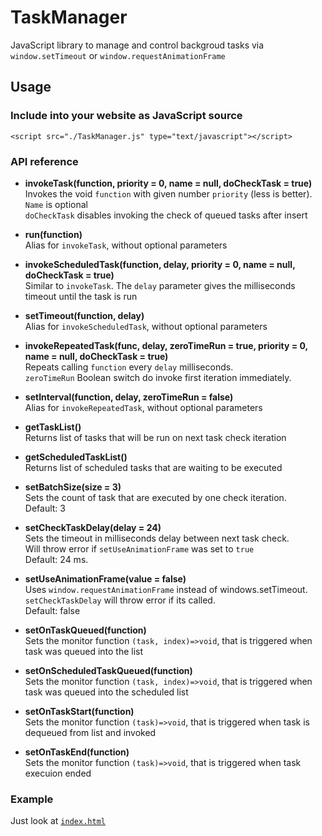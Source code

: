 # TaskManager
JavaScript library to manage and control backgroud tasks via ```window.setTimeout``` or ```window.requestAnimationFrame```

## Usage
### Include into your website as JavaScript source
```<script src="./TaskManager.js" type="text/javascript"></script>```

### API reference
 - **invokeTask(function, priority = 0, name = null, doCheckTask = true)**<br>
 Invokes the void ```function``` with given number ```priority``` (less is better).<br>
 ```Name``` is optional<br>
 ```doCheckTask``` disables invoking the check of queued tasks after insert
 
- **run(function)**<br>
 Alias for ```invokeTask```, without optional parameters 

 - **invokeScheduledTask(function, delay, priority = 0, name = null, doCheckTask = true)**<br>
 Similar to ```invokeTask```. The ```delay``` parameter gives the milliseconds timeout until the task is run

 - **setTimeout(function, delay)**<br>
 Alias for ```invokeScheduledTask```, without optional parameters 

 - **invokeRepeatedTask(func, delay, zeroTimeRun = true, priority = 0, name = null, doCheckTask = true)**<br>
Repeats calling ```function``` every ```delay``` milliseconds.<br>
```zeroTimeRun``` Boolean switch do invoke first iteration immediately.

 - **setInterval(function, delay, zeroTimeRun = false)**<br>
 Alias for ```invokeRepeatedTask```, without optional parameters 
 
 - **getTaskList()**<br>
 Returns list of tasks that will be run on next task check iteration<br>
 
 - **getScheduledTaskList()**<br>
 Returns list of scheduled tasks that are waiting to be executed<br>
 
 - **setBatchSize(size = 3)**<br>
 Sets the count of task that are executed by one check iteration.<br>
 Default: 3<br>
 
 - **setCheckTaskDelay(delay = 24)**<br>
 Sets the timeout in milliseconds delay between next task check.<br>
 Will throw error if ```setUseAnimationFrame``` was set to ```true```<br>
 Default: 24 ms.<br>

 - **setUseAnimationFrame(value = false)**<br>
 Uses ```window.requestAnimationFrame``` instead of windows.setTimeout.<br>
 ```setCheckTaskDelay``` will throw error if its called.<br>
 Default: false<br>

- **setOnTaskQueued(function)**<br>
Sets the monitor function ```(task, index)=>void```, that is triggered when task was queued into the list<br>

- **setOnScheduledTaskQueued(function)**<br>
Sets the monitor function ```(task, index)=>void```, that is triggered when task was queued into the scheduled list<br>

- **setOnTaskStart(function)**<br>
Sets the monitor function ```(task)=>void```, that is triggered when task is dequeued from list and invoked<br>

- **setOnTaskEnd(function)**<br>
Sets the monitor function ```(task)=>void```, that is triggered when task execuion ended<br>

### Example
Just look at
[`index.html`](https://github.com/birko/TaskManager/blob/master/index.html)
